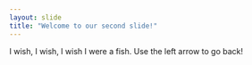 ```yaml
---
layout: slide
title: "Welcome to our second slide!"
---
```

I wish, I wish, I wish I were a fish.
Use the left arrow to go back!

